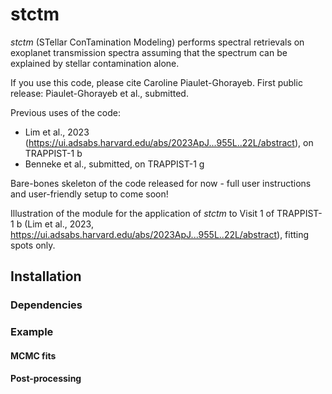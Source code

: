 # stctm
*stctm* (STellar ConTamination Modeling) performs spectral retrievals on exoplanet transmission spectra assuming that the spectrum can be explained by stellar contamination alone.


If you use this code, please cite Caroline Piaulet-Ghorayeb.
First public release: Piaulet-Ghorayeb et al., submitted.

Previous uses of the code:
* Lim et al., 2023 (https://ui.adsabs.harvard.edu/abs/2023ApJ...955L..22L/abstract), on TRAPPIST-1 b
* Benneke et al., submitted, on TRAPPIST-1 g

Bare-bones skeleton of the code released for now - full user instructions and user-friendly setup to come soon!

Illustration of the module for the application of *stctm* to Visit 1 of TRAPPIST-1 b (Lim et al., 2023, https://ui.adsabs.harvard.edu/abs/2023ApJ...955L..22L/abstract), fitting spots only.

## Installation

### Dependencies

### Example

#### MCMC fits

#### Post-processing
